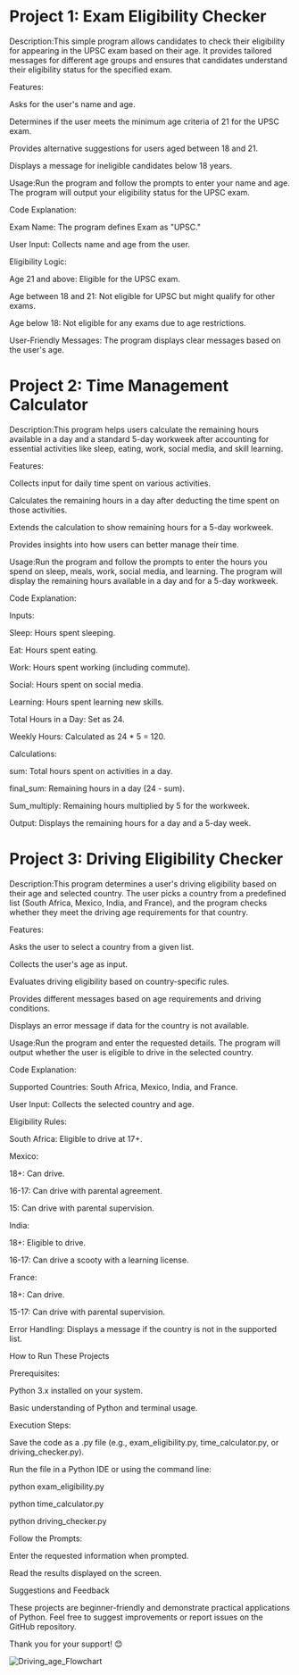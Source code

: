 # Project 1: Exam Eligibility Checker

Description:This simple program allows candidates to check their eligibility for appearing in the UPSC exam based on their age. It provides tailored messages for different age groups and ensures that candidates understand their eligibility status for the specified exam.

Features:

Asks for the user's name and age.

Determines if the user meets the minimum age criteria of 21 for the UPSC exam.

Provides alternative suggestions for users aged between 18 and 21.

Displays a message for ineligible candidates below 18 years.

Usage:Run the program and follow the prompts to enter your name and age. The program will output your eligibility status for the UPSC exam.

Code Explanation:

Exam Name: The program defines Exam as "UPSC."

User Input: Collects name and age from the user.

Eligibility Logic:

Age 21 and above: Eligible for the UPSC exam.

Age between 18 and 21: Not eligible for UPSC but might qualify for other exams.

Age below 18: Not eligible for any exams due to age restrictions.

User-Friendly Messages: The program displays clear messages based on the user's age.

# Project 2: Time Management Calculator

Description:This program helps users calculate the remaining hours available in a day and a standard 5-day workweek after accounting for essential activities like sleep, eating, work, social media, and skill learning.

Features:

Collects input for daily time spent on various activities.

Calculates the remaining hours in a day after deducting the time spent on those activities.

Extends the calculation to show remaining hours for a 5-day workweek.

Provides insights into how users can better manage their time.

Usage:Run the program and follow the prompts to enter the hours you spend on sleep, meals, work, social media, and learning. The program will display the remaining hours available in a day and for a 5-day workweek.

Code Explanation:

Inputs:

Sleep: Hours spent sleeping.

Eat: Hours spent eating.

Work: Hours spent working (including commute).

Social: Hours spent on social media.

Learning: Hours spent learning new skills.

Total Hours in a Day: Set as 24.

Weekly Hours: Calculated as 24 * 5 = 120.

Calculations:

sum: Total hours spent on activities in a day.

final_sum: Remaining hours in a day (24 - sum).

Sum_multiply: Remaining hours multiplied by 5 for the workweek.

Output: Displays the remaining hours for a day and a 5-day week.

# Project 3: Driving Eligibility Checker

Description:This program determines a user's driving eligibility based on their age and selected country. The user picks a country from a predefined list (South Africa, Mexico, India, and France), and the program checks whether they meet the driving age requirements for that country.

Features:

Asks the user to select a country from a given list.

Collects the user's age as input.

Evaluates driving eligibility based on country-specific rules.

Provides different messages based on age requirements and driving conditions.

Displays an error message if data for the country is not available.

Usage:Run the program and enter the requested details. The program will output whether the user is eligible to drive in the selected country.

Code Explanation:

Supported Countries: South Africa, Mexico, India, and France.

User Input: Collects the selected country and age.

Eligibility Rules:

South Africa: Eligible to drive at 17+.

Mexico:

18+: Can drive.

16-17: Can drive with parental agreement.

15: Can drive with parental supervision.

India:

18+: Eligible to drive.

16-17: Can drive a scooty with a learning license.

France:

18+: Can drive.

15-17: Can drive with parental supervision.

Error Handling: Displays a message if the country is not in the supported list.

How to Run These Projects

Prerequisites:

Python 3.x installed on your system.

Basic understanding of Python and terminal usage.

Execution Steps:

Save the code as a .py file (e.g., exam_eligibility.py, time_calculator.py, or driving_checker.py).

Run the file in a Python IDE or using the command line:

python exam_eligibility.py

python time_calculator.py

python driving_checker.py

Follow the Prompts:

Enter the requested information when prompted.

Read the results displayed on the screen.

Suggestions and Feedback

These projects are beginner-friendly and demonstrate practical applications of Python. Feel free to suggest improvements or report issues on the GitHub repository.

Thank you for your support! 😊

![Driving_age_Flowchart](https://github.com/user-attachments/assets/32f15a5d-9978-44bb-a759-a5b23e6e26e7)
